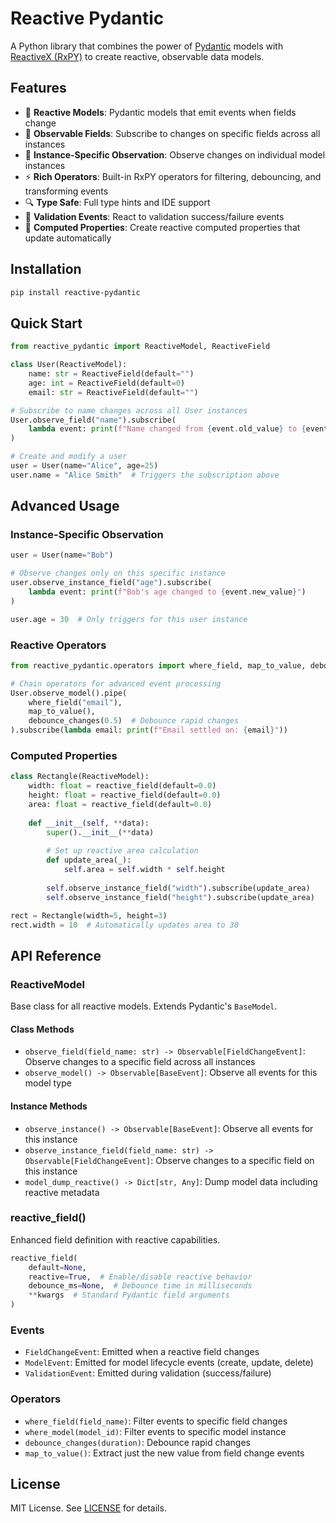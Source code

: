 # Reactive Pydantic

A Python library that combines the power of [Pydantic](https://pydantic-docs.helpmanual.io/) models with [ReactiveX (RxPY)](https://github.com/ReactiveX/RxPY) to create reactive, observable data models.

## Features

- 🔄 **Reactive Models**: Pydantic models that emit events when fields change
- 📡 **Observable Fields**: Subscribe to changes on specific fields across all instances
- 🎯 **Instance-Specific Observation**: Observe changes on individual model instances
- ⚡ **Rich Operators**: Built-in RxPY operators for filtering, debouncing, and transforming events
- 🔍 **Type Safe**: Full type hints and IDE support
- 🧪 **Validation Events**: React to validation success/failure events
- 🎨 **Computed Properties**: Create reactive computed properties that update automatically

## Installation

```bash
pip install reactive-pydantic
```

## Quick Start

```python
from reactive_pydantic import ReactiveModel, ReactiveField

class User(ReactiveModel):
    name: str = ReactiveField(default="")
    age: int = ReactiveField(default=0)
    email: str = ReactiveField(default="")

# Subscribe to name changes across all User instances
User.observe_field("name").subscribe(
    lambda event: print(f"Name changed from {event.old_value} to {event.new_value}")
)

# Create and modify a user
user = User(name="Alice", age=25)
user.name = "Alice Smith"  # Triggers the subscription above
```

## Advanced Usage

### Instance-Specific Observation

```python
user = User(name="Bob")

# Observe changes only on this specific instance
user.observe_instance_field("age").subscribe(
    lambda event: print(f"Bob's age changed to {event.new_value}")
)

user.age = 30  # Only triggers for this user instance
```

### Reactive Operators

```python
from reactive_pydantic.operators import where_field, map_to_value, debounce_changes

# Chain operators for advanced event processing
User.observe_model().pipe(
    where_field("email"),
    map_to_value(),
    debounce_changes(0.5)  # Debounce rapid changes
).subscribe(lambda email: print(f"Email settled on: {email}"))
```

### Computed Properties

```python
class Rectangle(ReactiveModel):
    width: float = reactive_field(default=0.0)
    height: float = reactive_field(default=0.0)
    area: float = reactive_field(default=0.0)
    
    def __init__(self, **data):
        super().__init__(**data)
        
        # Set up reactive area calculation
        def update_area(_):
            self.area = self.width * self.height
            
        self.observe_instance_field("width").subscribe(update_area)
        self.observe_instance_field("height").subscribe(update_area)

rect = Rectangle(width=5, height=3)
rect.width = 10  # Automatically updates area to 30
```

## API Reference

### ReactiveModel

Base class for all reactive models. Extends Pydantic's `BaseModel`.

#### Class Methods

- `observe_field(field_name: str) -> Observable[FieldChangeEvent]`: Observe changes to a specific field across all instances
- `observe_model() -> Observable[BaseEvent]`: Observe all events for this model type

#### Instance Methods

- `observe_instance() -> Observable[BaseEvent]`: Observe all events for this instance
- `observe_instance_field(field_name: str) -> Observable[FieldChangeEvent]`: Observe changes to a specific field on this instance
- `model_dump_reactive() -> Dict[str, Any]`: Dump model data including reactive metadata

### reactive_field()

Enhanced field definition with reactive capabilities.

```python
reactive_field(
    default=None,
    reactive=True,  # Enable/disable reactive behavior
    debounce_ms=None,  # Debounce time in milliseconds
    **kwargs  # Standard Pydantic field arguments
)
```

### Events

- `FieldChangeEvent`: Emitted when a reactive field changes
- `ModelEvent`: Emitted for model lifecycle events (create, update, delete)
- `ValidationEvent`: Emitted during validation (success/failure)

### Operators

- `where_field(field_name)`: Filter events to specific field changes
- `where_model(model_id)`: Filter events to specific model instance
- `debounce_changes(duration)`: Debounce rapid changes
- `map_to_value()`: Extract just the new value from field change events

## License

MIT License. See [LICENSE](LICENSE) for details.